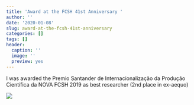 ```yaml
---
title: 'Award at the FCSH 41st Anniversary '
author: ''
date: '2020-01-08'
slug: award-at-the-fcsh-41st-anniversary
categories: []
tags: []
header:
  caption: ''
  image: ''
  preview: yes
---
```


I was awarded the Premio Santander de Internacionalização da Produção Científica da NOVA FCSH 2019 as best researcher (2nd place in ex-aequo)

![](/post/41AnosFCSH_131119_0152.jpg)